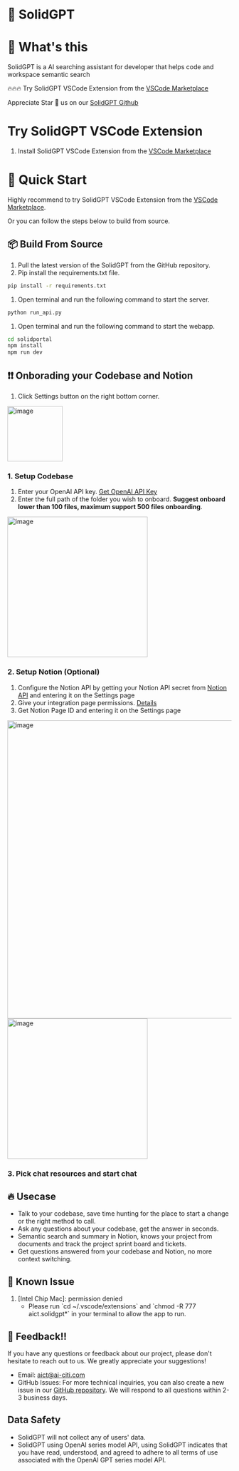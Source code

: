 # 🧱 SolidGPT

# 🚀 What's this
SolidGPT is a AI searching assistant for developer that helps code and workspace semantic search

🔥🔥🔥 Try SolidGPT VSCode Extension from the [VSCode Marketplace](https://marketplace.visualstudio.com/items?itemName=aict.solidgpt)

Appreciate Star 🌟 us on our [SolidGPT Github](https://github.com/AI-Citizen/SolidGPT)

# Try SolidGPT VSCode Extension
1. Install SolidGPT VSCode Extension from the [VSCode Marketplace](https://marketplace.visualstudio.com/items?itemName=aict.solidgpt)

# 🏁 Quick Start
Highly recommend to try SolidGPT VSCode Extension from the [VSCode Marketplace](https://marketplace.visualstudio.com/items?itemName=aict.solidgpt).

Or you can follow the steps below to build from source. 
## 📦 Build From Source
1. Pull the latest version of the SolidGPT from the GitHub repository.
1. Pip install the requirements.txt file. 
```sh
pip install -r requirements.txt
```
1. Open terminal and run the following command to start the server.
```sh
python run_api.py
```
1. Open terminal and run the following command to start the webapp.
```sh
cd solidportal
npm install
npm run dev
```

## ❗️❗️ Onborading your Codebase and Notion
1. Click Settings button on the right bottom corner.
<img width="124" alt="image" src="https://github.com/AI-Citizen/SolidGPT-Private/assets/39673228/451b52e3-4f79-478f-9ee9-5679a93a1656">


 ### 1. Setup Codebase
1. Enter your OpenAI API key. [Get OpenAI API Key](https://openai.com/blog/openai-api)
1. Enter the full path of the folder you wish to onboard. **Suggest onboard lower than 100 files, maximum support 500 files onboarding**. 
<img width="315" alt="image" src="https://github.com/AI-Citizen/SolidGPT-Private/assets/39673228/62f1790a-196a-4088-a747-e91205e8fc32">

 ### 2. Setup Notion (Optional)
1. Configure the Notion API by getting your Notion API secret from [Notion API](https://developers.notion.com/docs/create-a-notion-integration#getting-started) and entering it on the Settings page
1. Give your integration page permissions. [Details](https://developers.notion.com/docs/create-a-notion-integration#give-your-integration-page-permissions)
1. Get Notion Page ID and entering it on the Settings page
<img width="669" alt="image" src="https://github.com/AI-Citizen/SolidGPT-Private/assets/39673228/ae2b5ab3-af61-44e7-bdc1-d81a33462d23">
<img width="315" alt="image" src="https://github.com/AI-Citizen/SolidGPT-Private/assets/39673228/6e96db5b-350a-4e8b-b9ca-b41ccfe6ce7c">

 ### 3. Pick chat resources and start chat


## 🔥 Usecase
- Talk to your codebase, save time hunting for the place to start a change or the right method to call.
- Ask any questions about your codebase, get the answer in seconds.
- Semantic search and summary in Notion, knows your project from documents and track the project sprint board and tickets.
- Get questions answered from your codebase and Notion, no more context switching.

## 📖 Known Issue
1. [Intel Chip Mac]: permission denied 
    - Please run \`cd ~/.vscode/extensions\` and \`chmod -R 777 aict.solidgpt*\` in your terminal to allow the app to run.

## 📣 Feedback!!
If you have any questions or feedback about our project, please don't hesitate to reach out to us. We greatly appreciate your suggestions!
- Email: aict@ai-citi.com
- GitHub Issues: For more technical inquiries, you can also create a new issue in our [GitHub repository](https://github.com/AI-Citizen/SolidGPT/issues).
We will respond to all questions within 2-3 business days.

## Data Safety
- SolidGPT will not collect any of users' data.
- SolidGPT using OpenAI series model API, using SolidGPT indicates that you have read, understood, and agreed to adhere to all terms of use associated with the OpenAI GPT series model API.
